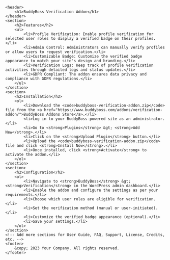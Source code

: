 
    <header>
        <h1>BuddyBoss Verification Addon</h1>
    </header>
    <section>
        <h2>Features</h2>
        <ul>
            <li>Profile Verification: Enable profile verification for selected user roles to display a verified badge on their profiles.</li>
            <li>Admin Control: Administrators can manually verify profiles or allow users to request verification.</li>
            <li>Customizable Badge: Customize the verified badge appearance to match your site's design and branding.</li>
            <li>Verification Logs: Keep track of profile verification activities through detailed logs and status updates.</li>
            <li>GDPR Compliant: The addon ensures data privacy and compliance with GDPR regulations.</li>
        </ul>
    </section>
    <section>
        <h2>Installation</h2>
        <ol>
            <li>Download the <code>buddyboss-verification-addon.zip</code> file from the <a href="https://www.buddyboss.com/addons/verification-addon/">BuddyBoss Addons Store</a>.</li>
            <li>Log in to your BuddyBoss-powered site as an administrator.</li>
            <li>Go to <strong>Plugins</strong> &gt; <strong>Add New</strong>.</li>
            <li>Click on the <strong>Upload Plugin</strong> button.</li>
            <li>Upload the <code>buddyboss-verification-addon.zip</code> file and click <strong>Install Now</strong>.</li>
            <li>Once installed, click <strong>Activate</strong> to activate the addon.</li>
        </ol>
    </section>
    <section>
        <h2>Configuration</h2>
        <ol>
            <li>Navigate to <strong>BuddyBoss</strong> &gt; <strong>Verification</strong> in the WordPress admin dashboard.</li>
            <li>Enable the addon and configure the settings as per your requirements.</li>
            <li>Choose which user roles are eligible for verification.</li>
            <li>Set the verification method (manual or user-initiated).</li>
            <li>Customize the verified badge appearance (optional).</li>
            <li>Save your settings.</li>
        </ol>
    </section>
    <!-- Add more sections for User Guide, FAQ, Support, License, Credits, etc. -->
    <footer>
        &copy; 2023 Your Company. All rights reserved.
    </footer>
